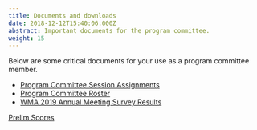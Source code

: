 ```yaml
---
title: Documents and downloads
date: 2018-12-12T15:40:06.000Z
abstract: Important documents for the program committee.
weight: 15
---
```


Below are some critical documents for your use as a program committee member.

* [Program Committee Session Assignments](/files/wma2020_round1_pc_assignments_final.xlsx)
* [Program Committee Roster](/files/wma2020-pc-roster.xlsx)
* [WMA 2019 Annual Meeting Survey Results](/files/wma2019-survey-results.pdf)

[Prelim Scores](https://docs.google.com/spreadsheets/d/1XCbrRJvtjWVHh7ctMPNBYFvQm69_ZEdyC7E4enk5m6g/edit?usp=sharing)
